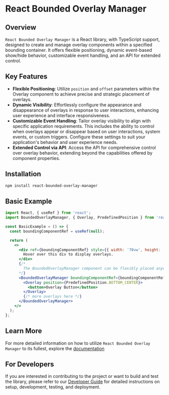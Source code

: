 # React Bounded Overlay Manager

## Overview

`React Bounded Overlay Manager` is a React library, with TypeScript support, designed to create and manage overlay components within a specified bounding container. It offers flexible positioning, dynamic event-based show/hide behavior, customizable event handling, and an API for extended control.

## Key Features

- **Flexible Positioning**: Utilize `position` and `offset` parameters within the Overlay component to achieve precise and strategic placement of overlays.
- **Dynamic Visibility**: Effortlessly configure the appearance and disappearance of overlays in response to user interactions, enhancing user experience and interface responsiveness.
- **Customizable Event Handling**: Tailor overlay visibility to align with specific application requirements. This includes the ability to control when overlays appear or disappear based on user interactions, system events, or custom triggers. Configure these settings to suit your application's behavior and user experience needs.
- **Extended Control via API**: Access the API for comprehensive control over overlay behavior, extending beyond the capabilities offered by component properties.

## Installation

```bash
npm install react-bounded-overlay-manager
```

## Basic Example

```jsx
import React, { useRef } from 'react';
import BoundedOverlayManager, { Overlay, PredefinedPosition } from 'react-bounded-overlay-manager';

const BasicExample = () => {
  const boundingComponentRef = useRef(null);

  return (
    <>
      <div ref={boundingComponentRef} style={{ width: '70vw', height: '50vh', border: '1px solid black' }}>
        Hover over this div to display overlays.
      </div>
      {/* 
        The BoundedOverlayManager component can be flexibly placed anywhere within the React component tree of your application's JSX. Its internal logic will handle the actual rendering location of overlays, ensuring consistent functionality regardless of its position in the JSX. 
      */}
      <BoundedOverlayManager boundingComponentRef={boundingComponentRef}>
        <Overlay position={PredefinedPosition.BOTTOM_CENTER}>
          <button>Overlay Button</button>
        </Overlay>
        {/* more overlays here */}
      </BoundedOverlayManager>
    </>
  );
};
```

## Learn More
For more detailed information on how to utilize `React Bounded Overlay Manager` to its fullest, explore the [documentation](https://metincansiper.github.io/react-bounded-overlay-manager)

## For Developers
If you are interested in contributing to the project or want to build and test the library, please refer to our [Developer Guide](./readme_supplements/DEVELOPER_GUIDE.md) for detailed instructions on setup, development, testing, and deployment.